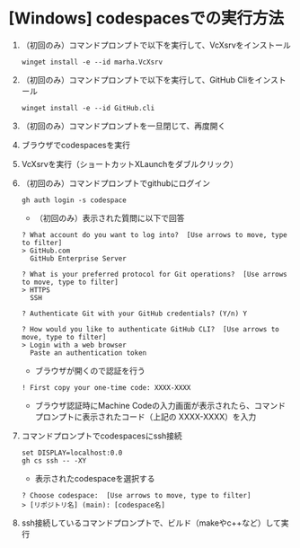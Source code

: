 # [Windows] codespacesでの実行方法
1. （初回のみ）コマンドプロンプトで以下を実行して、VcXsrvをインストール
    ```shell
    winget install -e --id marha.VcXsrv
    ```

1. （初回のみ）コマンドプロンプトで以下を実行して、GitHub Cliをインストール
    ```shell
    winget install -e --id GitHub.cli
    ```

1. （初回のみ）コマンドプロンプトを一旦閉じて、再度開く
   
1. ブラウザでcodespacesを実行
   
1. VcXsrvを実行（ショートカットXLaunchをダブルクリック）
    
1. （初回のみ）コマンドプロンプトでgithubにログイン
    ```shell
    gh auth login -s codespace
    ```
   - （初回のみ）表示された質問に以下で回答
    ```shell
    ? What account do you want to log into?  [Use arrows to move, type to filter]
    > GitHub.com
      GitHub Enterprise Server
    ```
    ```shell
    ? What is your preferred protocol for Git operations?  [Use arrows to move, type to filter]
    > HTTPS
      SSH
    ```
    ```shell
    ? Authenticate Git with your GitHub credentials? (Y/n) Y
    ```
    ```shell
    ? How would you like to authenticate GitHub CLI?  [Use arrows to move, type to filter]
    > Login with a web browser
      Paste an authentication token
    ```
    - ブラウザが開くので認証を行う
    ```
    ! First copy your one-time code: XXXX-XXXX
    ``` 
    - ブラウザ認証時にMachine Codeの入力画面が表示されたら、コマンドプロンプトに表示されたコード（上記の XXXX-XXXX）を入力

1. コマンドプロンプトでcodespacesにssh接続
    ```shell
    set DISPLAY=localhost:0.0
    gh cs ssh -- -XY
    ```
    - 表示されたcodespaceを選択する
    ```shell
    ? Choose codespace:  [Use arrows to move, type to filter]
    > [リポジトリ名] (main): [codespace名]
    ```
1. ssh接続しているコマンドプロンプトで、ビルド（makeやc++など）して実行
   